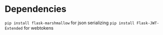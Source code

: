 # Dependencies

`pip install flask-marshmallow` for json serializing
`pip install Flask-JWT-Extended` for webtokens